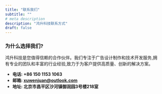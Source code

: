 ```yaml
---
title: "联系我们"
subtitle: ""
# meta description
description: "鸿升科技联系方式"
draft: false
---
```



### 为什么选择我们?
鸿升科技是您值得信赖的合作伙伴。我们专注于广告设计制作和技术开发服务,拥有专业的团队和丰富的行业经验,致力于为客户提供高质量、创新的解决方案。

* **电话: +86 150 1153 1063**
* **邮箱: xuwenjuan@outlook.com**
* **地址: 北京市昌平区沙河镇御润园3号楼218室**